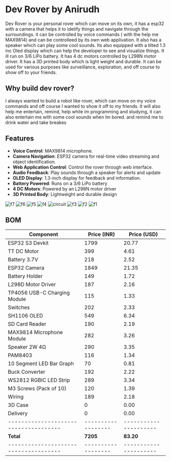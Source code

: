 # Dev Rover by Anirudh

Dev Rover is your personal rover which can move on its own, it has a esp32 with a camera that helps it to idetify things and navigate through the surroundings. it can be controlled by voice commands ( with the help me MAX9814) and can be controlleed by its own web applivation. It also has a speaker which can play some cool sounds. Its also equipped with a tilted 1.3 inc Oled display which can help the developer to see and visualize things. It ill run on 3/6 LiPo battery. It has 4 dc motors controlled by L298N motor driver. It has a 3D printed body which is light weight and durable. It can be used for various purposes like surveillance, exploration, and off course to show off to your friends.

## Why build dev rover?
I always wanted to build a robot like rover, which can move on my voice commands and off course I wanted to show it off to my friends. It will also help me entertain, remind, help while im programming and studying, it can also entertain me with some cool sounds when Im bored. and remind me to drink water and take breakes

## Features
- **Voice Control**: MAX9814 microphone.
- **Camera Navigation**: ESP32 camera for real-time video streaming and object identification.
- **Web Application Control**: Control the rover through web interface.
- **Audio Feedback**: Play sounds through a speaker for alerts and update
- **OLED Display**: 1.3-inch display for feedback and information.
- **Battery Powered**: Runs on a 3/6 LiPo battery 
- **4 DC Motors**: Powered by an L298N motor driver
- **3D Printed Body**: Lightweight and durable design


![f7](https://github.com/user-attachments/assets/4061e1b1-3ead-45ee-974e-77f218a2d66d)
![f6](https://github.com/user-attachments/assets/2593fbd9-ad37-4c01-b7c0-2ae235eee321)
![f5](https://github.com/user-attachments/assets/6d1245a6-8337-41bf-b5bb-bcd7782ee8b2)
![f4](https://github.com/user-attachments/assets/119ca12f-1b47-43ae-9953-a9062cb8d259)
![circuit](https://github.com/user-attachments/assets/3ef9ad68-8348-43e0-b893-e962e287dba9)
![f3](https://github.com/user-attachments/assets/8d0868a9-4078-4684-b9a8-62a9db773f0d)
![f2](https://github.com/user-attachments/assets/5c70919f-8ba9-4d61-aa44-499578473bc3)
![f1](https://github.com/user-attachments/assets/6c49fe4f-2a53-4460-b094-c7a76e19a6a7)


## BOM
| **Component**                       | **Price (INR)**  | **Price (USD)**     |
|-------------------------------------|------------------|---------------------|
| ESP32 S3 Devkit                     | 1799             | 20.77               |
| TT DC Motor                         | 399              | 4.61                |
| Battery 3.7V                        | 218              | 2.52                |
| ESP32 Camera                        | 1849             | 21.35               |
| Battery Holder                      | 149              | 1.72                |
| L298D Motor Driver                  | 187              | 2.16                |
| TP4056 USB-C Charging Module        | 115              | 1.33                |
| Switches                            | 202              | 2.33                |
| SH1106 OLED                         | 549              | 6.34                |
| SD Card Reader                      | 190              | 2.19                |
| MAX9814 Microphone Module           | 282              | 3.26                |
| Speaker 2W 4Ω                       | 290              | 3.35                |
| PAM8403                             | 116              | 1.34                |
| 10 Segment LED Bar Graph            | 70               | 0.81                |
| Buck Converter                      | 192              | 2.22                |
| WS2812 RGBIC LED Strip              | 289              | 3.34                |
| M3 Screws (Pack of 10)              | 120              | 1.39                |
| Wiring                              | 189              | 2.18                |
| 3D Case                             | 0                | 0.00                |
| Delivery                            | 0                | 0.00                |
|-------------------------------------|------------------|---------------------|
| **Total**                           | **7205**         | **83.20**           |
|-------------------------------------|------------------|---------------------|
